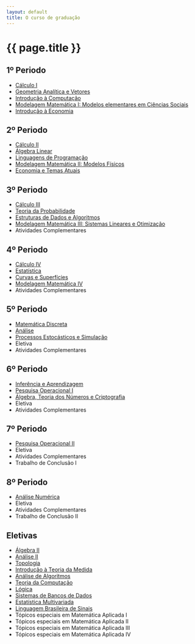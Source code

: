 ```yaml
---
layout: default
title: O curso de graduação
---
```


# {{ page.title }}



## 1º Periodo

- [Cálculo I](disciplina/calculo-I.html)
- [Geometria Analítica e Vetores](disciplina/geometria-analitica-vetores.html)
- [Introdução à Computação ](disciplina/introducao-computacao.html)
- [Modelagem Matemática I: Modelos elementares em Ciências Sociais](disciplina/modelagem-matematica-I.html)
- [Introdução à Economia](disciplina/introducao-economia.html)

## 2º Periodo

- [Cálculo II](disciplina/calculo-II.html)
- [Álgebra Linear](disciplina/algebra-linear.html)
- [Linguagens de Programação](disciplina/linguagens-programacao.html)
- [Modelagem Matemática II: Modelos Físicos](disciplina/modelagem-matematica-II.html)
- [Economia e Temas Atuais](disciplina/economia-temas-atuais.html)

## 3º Periodo

- [Cálculo III](disciplina/calculo-III.html)
- [Teoria da Probabilidade](disciplina/teoria-probabilidade.html)
- [Estruturas de Dados e Algoritmos](disciplina/estruturas-dados-algoritmos.html)
- [Modelagem Matemática III: Sistemas Lineares e Otimização](disciplina/modelagem-matematica-III.html)
- Atividades Complementares

## 4º Periodo

- [Cálculo IV](disciplina/calculo-IV.html)
- [Estatística](disciplina/estatistica.html)
- [Curvas e Superfícies](disciplina/curvas-superficies.html)
- [Modelagem Matemática IV](disciplina/modelagem-matematica-IV.html)
- Atividades Complementares

## 5º Periodo 

- [Matemática Discreta](disciplina/matematica-discreta.html)
- [Análise](disciplina/analise.html)
- [Processos Estocásticos e Simulação](disciplina/processos-estocasticos-simulacao.html)
- Eletiva
- Atividades Complementares

## 6º Periodo

- [Inferência e Aprendizagem](disciplina/inferencia-aprendizagem.html)
- [Pesquisa Operacional I](disciplina/pesquisa-operacional-I.html)
- [Álgebra, Teoria dos Números e Criptografia ](disciplina/algebra-teoria-numeros-criptografia.html)
- Eletiva
- Atividades Complementares

## 7º Periodo

- [Pesquisa Operacional II](disciplina/pesquisa-operacional-II.html)
- Eletiva
- Atividades Complementares
- Trabalho de Conclusão I

## 8º Periodo

- [Análise Numérica](disciplina/analise-numerica.html)
- Eletiva 
- Atividades Complementares
- Trabalho de Conclusão II

## Eletivas

- [Álgebra II](disciplina/algebra-II.html)
- [Análise II](disciplina/analise-II.html)
- [Topologia](disciplina/topologia.html)
- [Introdução à Teoria da Medida](disciplina/introducao-teoria-medida.html)
- [Análise de Algoritmos](disciplina/analise-algoritmos.html)
- [Teoria da Computação](disciplina/teoria-computacao.html)
- [Lógica](disciplina/logica.html)
- [Sistemas de Bancos de Dados](disciplina/sistemas-bancos-dados.html)
- [Estatística Multivariada](disciplina/estatistica-multivariada.html)
- [Linguagem Brasileira de Sinais](disciplina/linguagem-brasileira-sinais.html)
- Tópicos especiais em Matemática Aplicada I
- Tópicos especiais em Matemática Aplicada II
- Tópicos especiais em Matemática Aplicada III
- Tópicos especiais em Matemática Aplicada IV


